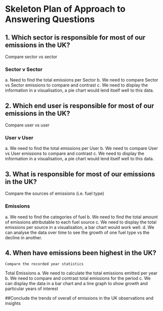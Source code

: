 # Skeleton Plan of Approach to Answering Questions

## 1. Which sector  is responsible for most of our emissions in the UK?
Compare sector vs sector
### Sector v Sector
a. Need to find the total emissions per Sector
b. We need to compare Sector vs Sector emissions to compare and contrast
c. We need to display the information in a visualisation, a pie chart would lend itself well to this data. 


## 2. Which end user is responsible for most of our emissions in the UK?
 Compare user vs user 
 ### User v User
 a. We need to find the total emissions per User
 b. We need to compare User vs User emissions to compare and contrast
 c. We need to display the information in a visualisation, a pie chart would lend itself well to this data. 
 
## 3. What is responsible for most of our emissions in the UK?
Compare the sources of emissions (i.e. fuel type)
### Emissions
a. We need to find the categories of fuel 
b. We need to find the total amount of emissions attributable to each fuel source
c. We need to display the total emissions per source in a visualisation, a bar chart would work well. 
d. We can analyse the data over time to see the growth of one fuel type vs the decline in another. 

## 4. When have emissions been highest in the UK?
    Compare the recorded year statistics
Total Emissions
a. We need to calculate the total emissions emitted per year
b. We need to compare and contrast total emissions for the period 
c. We can display the data in a bar chart and a line graph to show growth and particular years of interest

 ##Conclude the trends of overall of emissions in the UK
observations and insights
